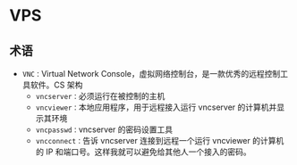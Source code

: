 # VPS

## 术语

- `VNC：`Virtual Network Console，虚拟网络控制台，是一款优秀的远程控制工具软件。CS 架构
  - `vncserver：`必须运行在被控制的主机
  - `vncviewer：`本地应用程序，用于远程接入运行 vncserver 的计算机并显示其环境
  - `vncpasswd：`vncserver 的密码设置工具
  - `vncconnect：`告诉 vncserver 连接到远程一个运行 vncviewer 的计算机的 IP 和端口号。这样我就可以避免给其他人一个接入的密码。
